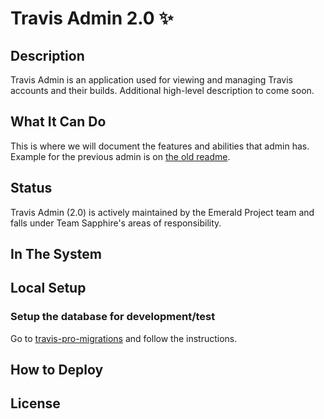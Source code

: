 # Travis Admin 2.0 :sparkles:

## Description
Travis Admin is an application used for viewing and managing Travis accounts and their builds. Additional high-level description to come soon.

## What It Can Do
This is where we will document the features and abilities that admin has. Example for the previous admin is on [the old readme](https://github.com/travis-pro/travis-admin#things-it-can-do).

## Status
Travis Admin (2.0) is actively maintained by the Emerald Project team and falls under Team Sapphire's areas of responsibility.

## In The System

## Local Setup
### Setup the database for development/test
Go to [travis-pro-migrations](https://github.com/travis-pro/travis-pro-migrations) and follow the instructions.

## How to Deploy

## License
